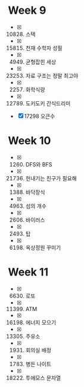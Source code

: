 # Week 9
- [x] 10828. 스택
- [x] 15815. 천재 수학자 성필 
- [x] 4949. 균형잡힌 세상
- [x] 23253. 자료 구조는 정말 최고야
- [x] 2257. 화학식량
- [x] 12789. 도키도키 간식드리미
- [x] 17298 오큰수



# Week 10
- [x] 1260. DFS와 BFS
- [x] 21736. 헌내기는 친구가 필요해
- [x] 1388. 바닥장식
- [x] 4963. 섬의 개수
- [x] 2606. 바이러스
- [x] 2493. 탑
- [x] 6198. 옥상정원 꾸미기

# Week 11
- [x] 6630. 로또
- [x] 11399. ATM
- [x] 16198. 에너지 모으기
- [x] 13305. 주유소
- [x] 1931. 회의실 배정
- [x] 1783. 병든 나이트
- [x] 18222. 투에모스 문자열
